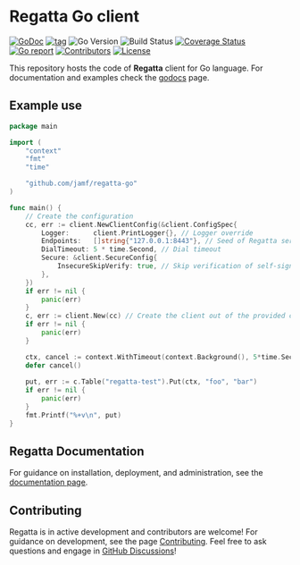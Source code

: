 # Regatta Go client
[![GoDoc](https://godoc.org/github.com/jamf/regatta-go?status.svg)](https://godoc.org/github.com/jamf/regatta-go)
[![tag](https://img.shields.io/github/tag/jamf/regatta-go.svg)](https://github.com/jamf/regatta-go/releases)
![Go Version](https://img.shields.io/badge/Go-%3E%3D%201.20-%23007d9c)
![Build Status](https://github.com/jamf/regatta-go/actions/workflows/test.yml/badge.svg)
[![Coverage Status](https://coveralls.io/repos/github/jamf/regatta-go/badge.svg?branch=main)](https://coveralls.io/github/jamf/regatta-go?branch=main)
[![Go report](https://goreportcard.com/badge/github.com/jamf/regatta-go)](https://goreportcard.com/report/github.com/jamf/regatta-go)
[![Contributors](https://img.shields.io/github/contributors/jamf/regatta-go)](https://github.com/jamf/regatta-go/graphs/contributors)
[![License](https://img.shields.io/github/license/jamf/regatta-go)](LICENSE)

This repository hosts the code of **Regatta** client for Go language. For documentation and examples check the [godocs](https://godoc.org/github.com/jamf/regatta-go) page.

## Example use

```go
package main

import (
	"context"
	"fmt"
	"time"

	"github.com/jamf/regatta-go"
)

func main() {
	// Create the configuration
	cc, err := client.NewClientConfig(&client.ConfigSpec{
		Logger:      client.PrintLogger{}, // Logger override
		Endpoints:   []string{"127.0.0.1:8443"}, // Seed of Regatta servers (other server will be discovered during initial connection)
		DialTimeout: 5 * time.Second, // Dial timeout
		Secure: &client.SecureConfig{
			InsecureSkipVerify: true, // Skip verification of self-signed certificate
		},
	})
	if err != nil {
		panic(err)
	}
	c, err := client.New(cc) // Create the client out of the provided config
	if err != nil {
		panic(err)
	}

	ctx, cancel := context.WithTimeout(context.Background(), 5*time.Second) // Provide operation timeout
	defer cancel()
	
	put, err := c.Table("regatta-test").Put(ctx, "foo", "bar")
	if err != nil {
		panic(err)
	}
	fmt.Printf("%+v\n", put)
}
```

## Regatta Documentation

For guidance on installation, deployment, and administration,
see the [documentation page](https://engineering.jamf.com/regatta).

## Contributing

Regatta is in active development and contributors are welcome! For guidance on development, see the page
[Contributing](https://engineering.jamf.com/regatta/contributing).
Feel free to ask questions and engage in [GitHub Discussions](https://github.com/jamf/regatta/discussions)!
